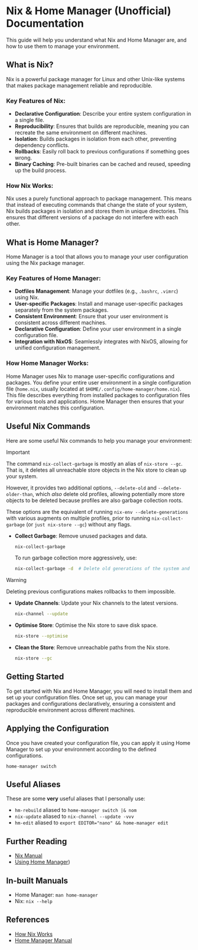 # Nix & Home Manager (Unofficial) Documentation

This guide will help you understand what Nix and Home Manager are, and how to use them to manage your environment.

## What is Nix?

Nix is a powerful package manager for Linux and other Unix-like systems that makes package management reliable and reproducible. 

### Key Features of Nix:
- **Declarative Configuration**: Describe your entire system configuration in a single file.
- **Reproducibility**: Ensures that builds are reproducible, meaning you can recreate the same environment on different machines.
- **Isolation**: Builds packages in isolation from each other, preventing dependency conflicts.
- **Rollbacks**: Easily roll back to previous configurations if something goes wrong.
- **Binary Caching**: Pre-built binaries can be cached and reused, speeding up the build process.

### How Nix Works:
Nix uses a purely functional approach to package management. This means that instead of executing commands that change the state of your system, Nix builds packages in isolation and stores them in unique directories. This ensures that different versions of a package do not interfere with each other.

## What is Home Manager?

Home Manager is a tool that allows you to manage your user configuration using the Nix package manager. 

### Key Features of Home Manager:
- **Dotfiles Management**: Manage your dotfiles (e.g., `.bashrc`, `.vimrc`) using Nix.
- **User-specific Packages**: Install and manage user-specific packages separately from the system packages.
- **Consistent Environment**: Ensure that your user environment is consistent across different machines.
- **Declarative Configuration**: Define your user environment in a single configuration file.
- **Integration with NixOS**: Seamlessly integrates with NixOS, allowing for unified configuration management.

### How Home Manager Works:
Home Manager uses Nix to manage user-specific configurations and packages. You define your entire user environment in a single configuration file (`home.nix`, usually located at `$HOME/.config/home-manager/home.nix`). This file describes everything from installed packages to configuration files for various tools and applications. Home Manager then ensures that your environment matches this configuration.

## Useful Nix Commands

Here are some useful Nix commands to help you manage your environment:

> [!IMPORTANT]  
> The command `nix-collect-garbage` is mostly an alias of `nix-store --gc`. That is, it deletes all unreachable store objects in the Nix store to clean up your system.
> 
> However, it provides two additional options, `--delete-old` and `--delete-older-than`, which *also* delete old profiles, allowing potentially more store objects to be deleted because profiles are also garbage collection roots.
> 
> These options are the equivalent of running `nix-env --delete-generations` with various augments on multiple profiles, prior to running `nix-collect-garbage` (or `just nix-store --gc`) without any flags.


- **Collect Garbage**: Remove unused packages and data.
  
  ```sh
  nix-collect-garbage
  ```

  To run garbage collection more aggressively, use:

  ```sh
  nix-collect-garbage -d  # Delete old generations of the system and user profiles
  ```
> [!WARNING]
> Deleting previous configurations makes rollbacks to them impossible.

- **Update Channels**: Update your Nix channels to the latest versions.
  
  ```sh
  nix-channel --update
  ```

- **Optimise Store**: Optimise the Nix store to save disk space.
  
  ```sh
  nix-store --optimise
  ```

- **Clean the Store**: Remove unreachable paths from the Nix store.
  
  ```sh
  nix-store --gc
  ```

## Getting Started

To get started with Nix and Home Manager, you will need to install them and set up your configuration files. Once set up, you can manage your packages and configurations declaratively, ensuring a consistent and reproducible environment across different machines.

## Applying the Configuration

Once you have created your configuration file, you can apply it using Home Manager to set up your environment according to the defined configurations.

`home-manager switch`

## Useful Aliases

These are some **very** useful aliases that I personally use:
- `hm-rebuild` aliased to `home-manager switch |& nom`
- `nix-update` aliased to `nix-channel --update -vvv`
- `hm-edit` aliased to `export EDITOR="nano" && home-manager edit`

## Further Reading

- [Nix Manual](https://nixos.org/manual/nix/stable/)
- [Using Home Manager](https://nix-community.github.io/home-manager/index.xhtml#ch-usage))

## In-built Manuals

- Home Manager: `man home-manager`
- Nix: `nix --help`

## References

- [How Nix Works](https://nixos.org/guides/how-nix-works/)
- [Home Manager Manual](https://nix-community.github.io/home-manager/)
